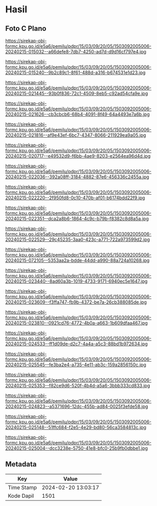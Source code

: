 # Hasil

## Foto C Plano

https://sirekap-obj-formc.kpu.go.id/e5a6/pemilu/pdpr/15/03/09/20/05/1503092005006-20240215-015032--a66defe8-7db7-4250-ad7d-d9d16cf797e4.jpg

https://sirekap-obj-formc.kpu.go.id/e5a6/pemilu/pdpr/15/03/09/20/05/1503092005006-20240215-015240--9b2c89c1-8f61-488d-a316-b674531e1d23.jpg

https://sirekap-obj-formc.kpu.go.id/e5a6/pemilu/pdpr/15/03/09/20/05/1503092005006-20240215-021445--93b0f836-72c1-4509-8eb5-c92ad54cfa9e.jpg

https://sirekap-obj-formc.kpu.go.id/e5a6/pemilu/pdpr/15/03/09/20/05/1503092005006-20240215-021626--cb3cbcb6-68b4-4091-8f49-64a4493e7a6b.jpg

https://sirekap-obj-formc.kpu.go.id/e5a6/pemilu/pdpr/15/03/09/20/05/1503092005006-20240215-021816--af9e43ef-6bc7-4347-8066-211929ea9a05.jpg

https://sirekap-obj-formc.kpu.go.id/e5a6/pemilu/pdpr/15/03/09/20/05/1503092005006-20240215-020717--e49532d9-f6bb-4ae9-8203-e2564ea96d4d.jpg

https://sirekap-obj-formc.kpu.go.id/e5a6/pemilu/pdpr/15/03/09/20/05/1503092005006-20240215-022036--392a08ff-3184-4882-87e6-456336c2455a.jpg

https://sirekap-obj-formc.kpu.go.id/e5a6/pemilu/pdpr/15/03/09/20/05/1503092005006-20240215-022220--2f950fd8-0c10-470b-af01-b6174bdd22f9.jpg

https://sirekap-obj-formc.kpu.go.id/e5a6/pemilu/pdpr/15/03/09/20/05/1503092005006-20240215-022351--dca2a8b6-1864-4c9c-b79b-f8382c8d8a5a.jpg

https://sirekap-obj-formc.kpu.go.id/e5a6/pemilu/pdpr/15/03/09/20/05/1503092005006-20240215-022529--29c45235-3aa0-423c-a771-722a973599d2.jpg

https://sirekap-obj-formc.kpu.go.id/e5a6/pemilu/pdpr/15/03/09/20/05/1503092005006-20240215-072105--5353aa2a-bdde-44dd-a990-88a724a10268.jpg

https://sirekap-obj-formc.kpu.go.id/e5a6/pemilu/pdpr/15/03/09/20/05/1503092005006-20240215-023440--8ad60a3b-1019-4733-9171-6940ec5e1647.jpg

https://sirekap-obj-formc.kpu.go.id/e5a6/pemilu/pdpr/15/03/09/20/05/1503092005006-20240215-023609--f3ffa747-fb9b-4372-be7a-26cb388085de.jpg

https://sirekap-obj-formc.kpu.go.id/e5a6/pemilu/pdpr/15/03/09/20/05/1503092005006-20240215-023810--0921cd76-4772-4b0a-a663-1b609dfaa467.jpg

https://sirekap-obj-formc.kpu.go.id/e5a6/pemilu/pdpr/15/03/09/20/05/1503092005006-20240215-024533--ff1d09de-d2c7-4a4a-a5c3-88bd1b972634.jpg

https://sirekap-obj-formc.kpu.go.id/e5a6/pemilu/pdpr/15/03/09/20/05/1503092005006-20240215-025545--fe3ba2e4-a735-4e11-ab3c-159a2856150c.jpg

https://sirekap-obj-formc.kpu.go.id/e5a6/pemilu/pdpr/15/03/09/20/05/1503092005006-20240215-025353--f82ce9d6-520f-4b4d-a5a6-3bbb333cd833.jpg

https://sirekap-obj-formc.kpu.go.id/e5a6/pemilu/pdpr/15/03/09/20/05/1503092005006-20240215-024823--a5371696-12dc-455b-ad84-0025f3efde58.jpg

https://sirekap-obj-formc.kpu.go.id/e5a6/pemilu/pdpr/15/03/09/20/05/1503092005006-20240215-025148--51ffc684-f2e5-4e29-bd80-56ca3584813c.jpg

https://sirekap-obj-formc.kpu.go.id/e5a6/pemilu/pdpr/15/03/09/20/05/1503092005006-20240215-025004--dcc3238e-5750-41e8-bfc0-25b9fb0dbbe1.jpg


## Metadata

| Key        | Value               |
| ---------- | ------------------- |
| Time Stamp | 2024-02-20 13:03:17 |
| Kode Dapil | 1501                |



